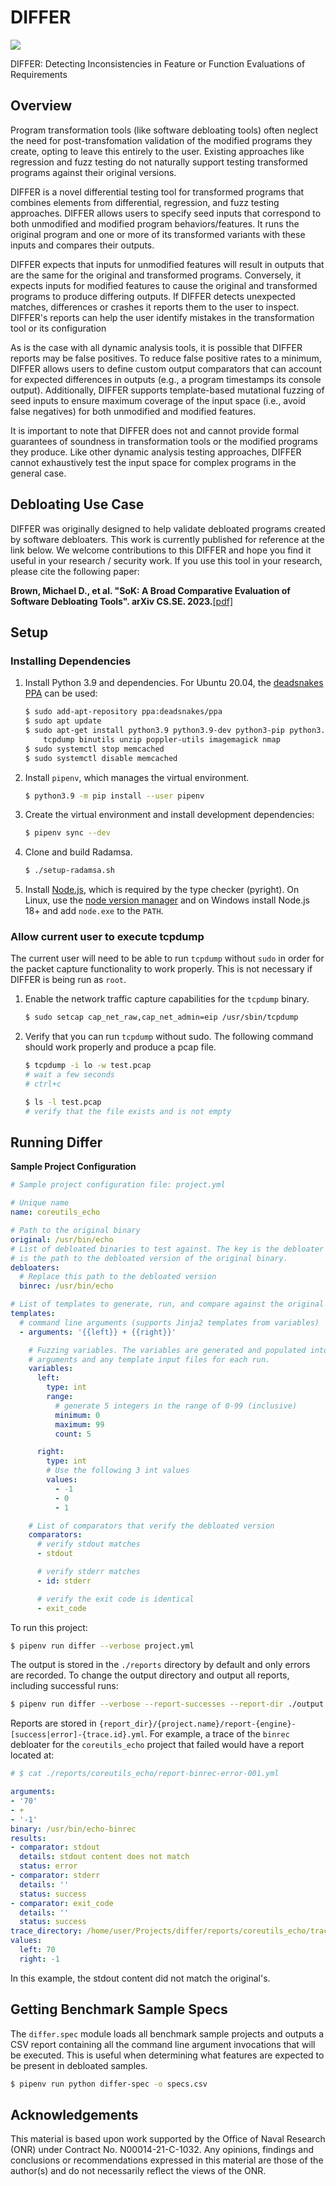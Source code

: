 # DIFFER

![](https://github.com/trailofbits/differ/actions/workflows/ci.yml/badge.svg)

DIFFER: Detecting Inconsistencies in Feature or Function Evaluations of Requirements

## Overview
Program transformation tools (like software debloating tools) often neglect the need for
post-transfomation validation of the modified programs they create, opting to leave this entirely
to the user. Existing approaches like regression and fuzz testing do not naturally support testing
transformed programs against their original versions.

DIFFER is a novel differential testing tool for transformed programs that combines elements from
differential, regression, and fuzz testing approaches. DIFFER allows users to specify seed inputs
that correspond to both unmodified and modified program behaviors/features. It runs the original
program and one or more of its transformed variants with these inputs and compares their outputs.

DIFFER expects that inputs for unmodified features will result in outputs that are the same for the
original and transformed programs. Conversely, it expects inputs for modified features to cause the
original and transformed programs to produce differing outputs. If DIFFER detects unexpected
matches, differences or crashes it reports them to the user to inspect. DIFFER's reports can help
the user identify mistakes in the transformation tool or its configuration

As is the case with all dynamic analysis tools, it is possible that DIFFER reports may be false
positives. To reduce false positive rates to a minimum, DIFFER allows users to define custom output
comparators that can account for expected differences in outputs (e.g., a program timestamps its
console output). Additionally, DIFFER supports template-based mutational fuzzing of seed inputs to
ensure maximum coverage of the input space (i.e., avoid false negatives) for both unmodified and
modified features.

It is important to note that DIFFER does not and cannot provide formal guarantees of soundness
in transformation tools or the modified programs they produce. Like other dynamic analysis testing
approaches, DIFFER cannot exhaustively test the input space for complex programs in the general
case.

## Debloating Use Case

DIFFER was originally designed to help validate debloated programs created by software debloaters.
This work is currently published for reference at the link below. We welcome contributions to this
DIFFER and hope you find it useful in your research / security work. If you use this tool in
your research, please cite the following paper:

**Brown, Michael D., et al. "SoK: A Broad Comparative Evaluation of Software Debloating Tools". arXiv CS.SE. 2023.**[\[pdf\]](https://arxiv.org/abs/2312.13274)


## Setup

### Installing Dependencies

1. Install Python 3.9 and dependencies. For Ubuntu 20.04, the [deadsnakes PPA](https://launchpad.net/~deadsnakes/+archive/ubuntu/ppa) can be used:
   ```bash
   $ sudo add-apt-repository ppa:deadsnakes/ppa
   $ sudo apt update
   $ sudo apt-get install python3.9 python3.9-dev python3-pip python3.9-venv libfuzzy-dev lftp lighttpd memcached \
       tcpdump binutils unzip poppler-utils imagemagick nmap
   $ sudo systemctl stop memcached
   $ sudo systemctl disable memcached
   ```
2. Install `pipenv`, which manages the virtual environment.
   ```bash
   $ python3.9 -m pip install --user pipenv
   ```
3. Create the virtual environment and install development dependencies:
   ```bash
   $ pipenv sync --dev
   ```
4. Clone and build Radamsa.
   ```bash
   $ ./setup-radamsa.sh
   ```
5. Install [Node.js](https://nodejs.org/en/), which is required by the type checker (pyright). On Linux, use the [node version manager](https://github.com/nvm-sh/nvm) and on Windows install Node.js 18+ and add `node.exe` to the `PATH`.

### Allow current user to execute tcpdump

The current user will need to be able to run `tcpdump` without `sudo` in order for the packet capture functionality to work properly. This is not necessary if DIFFER is being run as `root`.

1. Enable the network traffic capture capabilities for the `tcpdump` binary.
   ```bash
   $ sudo setcap cap_net_raw,cap_net_admin=eip /usr/sbin/tcpdump
   ```

2. Verify that you can run `tcpdump` without sudo. The following command should work properly and produce a pcap file.
   ```bash
   $ tcpdump -i lo -w test.pcap
   # wait a few seconds
   # ctrl+c

   $ ls -l test.pcap
   # verify that the file exists and is not empty
   ```

## Running Differ

**Sample Project Configuration**

```yaml
# Sample project configuration file: project.yml

# Unique name
name: coreutils_echo

# Path to the original binary
original: /usr/bin/echo
# List of debloated binaries to test against. The key is the debloater name and the value
# is the path to the debloated version of the original binary.
debloaters:
  # Replace this path to the debloated version
  binrec: /usr/bin/echo

# List of templates to generate, run, and compare against the original binary
templates:
  # command line arguments (supports Jinja2 templates from variables)
  - arguments: '{{left}} + {{right}}'

    # Fuzzing variables. The variables are generated and populated into the command line
    # arguments and any template input files for each run.
    variables:
      left:
        type: int
        range:
          # generate 5 integers in the range of 0-99 (inclusive)
          minimum: 0
          maximum: 99
          count: 5

      right:
        type: int
        # Use the following 3 int values
        values:
          - -1
          - 0
          - 1

    # List of comparators that verify the debloated version
    comparators:
      # verify stdout matches
      - stdout

      # verify stderr matches
      - id: stderr

      # verify the exit code is identical
      - exit_code
```

To run this project:

```bash
$ pipenv run differ --verbose project.yml
```

The output is stored in the `./reports` directory by default and only errors are recorded. To change the output directory and output all reports, including successful runs:

```bash
$ pipenv run differ --verbose --report-successes --report-dir ./output project.yml
```

Reports are stored in `{report_dir}/{project.name}/report-{engine}-[success|error]-{trace.id}.yml`. For example, a trace of the `binrec` debloater for the `coreutils_echo` project that failed would have a report located at:

```yaml
# $ cat ./reports/coreutils_echo/report-binrec-error-001.yml

arguments:
- '70'
- +
- '-1'
binary: /usr/bin/echo-binrec
results:
- comparator: stdout
  details: stdout content does not match
  status: error
- comparator: stderr
  details: ''
  status: success
- comparator: exit_code
  details: ''
  status: success
trace_directory: /home/user/Projects/differ/reports/coreutils_echo/trace-001/binrec
values:
  left: 70
  right: -1
```

In this example, the stdout content did not match the original's.

## Getting Benchmark Sample Specs

The `differ.spec` module loads all benchmark sample projects and outputs a CSV report containing all the command line argument invocations that will be executed. This is useful when determining what features are expected to be present in debloated samples.

```bash
$ pipenv run python differ-spec -o specs.csv
```

## Acknowledgements

This material is based upon work supported by the Office of Naval
Research (ONR) under Contract No. N00014-21-C-1032. Any opinions, findings
and conclusions or recommendations expressed in this material are those
of the author(s) and do not necessarily reflect the views of the ONR.

<!--
spell-checker:ignore binrec coreutils pipenv deadsnakes pyright venv isort pytest libfuzzy lftp lighttpd chgrp setcap usermod binutils poppler imagemagick
-->
